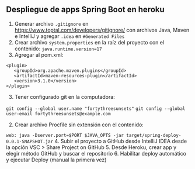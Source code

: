 ## Despliegue de apps Spring Boot en heroku

1. Generar archivo `.gitignore` en https://www.toptal.com/developers/gitignore/ con archivos Java, Maven e IntelliJ y agregar `.idea` en `#Generated Files`
2. Crear archivo `system.properties` en la raíz del proyecto con el contenido:
`java.runtime.version=17`
3. Agregar al pom.xml:
```
<plugin>
   <groupId>org.apache.maven.plugins</groupId>
   <artifactId>maven-resources-plugin</artifactId>
   <version>3.1.0</version>
</plugin>
```
3. Tener configurado git en la computadora:

`git config --global user.name "fortythreesunsets"`
`git config --global user-email fortythreesunsets@example.com`

2. Crear archivo Procfile sin extensión con el contenido:

`web: java -Dserver.port=$PORT $JAVA_OPTS -jar target/spring-deploy-0.0.1-SNAPSHOT.jar`
4. Subir el proyecto a GitHub desde IntelliJ IDEA desde la opción VSC > Share Project on GitHub
5. Desde Heroku, crear app y elegir método GitHub y buscar el repositorio
6. Habilitar deploy automático y ejecutar Deploy (manual la primera vez)

